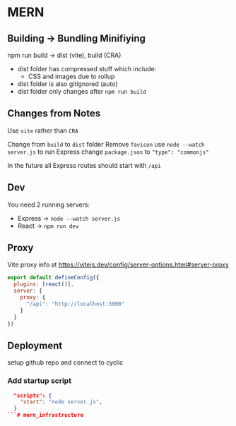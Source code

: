 # MERN

## Building -> Bundling  Minifiying

npm run build -> dist (vite), build (CRA)

* dist folder has compressed stuff which include:
  * CSS and images due to rollup
* dist folder is also gitignored (auto)
* dist folder only changes after `npm run build`

## Changes from Notes

Use `vite` rather than `CRA`

Change from `build` to `dist` folder
Remove `favicon`
use `node --watch server.js` to run Express
change `package.json` to `"type": "commonjs"`

In the future all Express routes should start with `/api`

## Dev

You need 2 running servers:

* Express -> `node --watch server.js`
* React -> `npm run dev`

## Proxy

Vite proxy info at <https://vitejs.dev/config/server-options.html#server-proxy>

```js
export default defineConfig({
  plugins: [react()],
  server: {
    proxy: {
      "/api": "http://localhost:3000"
    } 
  }
})
```

## Deployment

setup github repo and connect to cyclic

### Add startup script

```json
  "scripts": {
    "start": "node server.js",
  }
```#   m e r n _ i n f r a s t r u c t u r e  
 